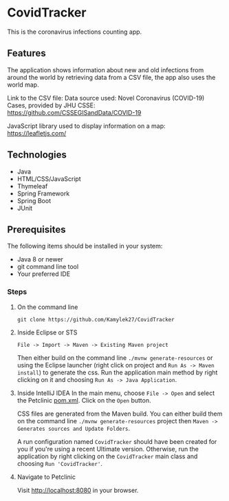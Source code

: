 # CovidTracker

This is the coronavirus infections counting app.

## Features

The application shows information about new and old infections from around the world by retrieving data from a CSV file,
the app also uses the world map.


Link to the CSV file:
Data source used: Novel Coronavirus (COVID-19) Cases, provided by JHU CSSE:
https://github.com/CSSEGISandData/COVID-19

JavaScript library used to display information on a map: 
https://leafletjs.com/


## Technologies

* Java
* HTML/CSS/JavaScript
* Thymeleaf
* Spring Framework 
* Spring Boot
* JUnit

## Prerequisites

The following items should be installed in your system:

* Java 8 or newer
* git command line tool
* Your preferred IDE


### Steps
1) On the command line
    ```
    git clone https://github.com/Kamylek27/CovidTracker
    ```
2) Inside Eclipse or STS
    ```
    File -> Import -> Maven -> Existing Maven project
    ```

    Then either build on the command line `./mvnw generate-resources` or using the Eclipse launcher (right click on project and `Run As -> Maven install`) to generate the css. Run the application main method by right clicking on it and choosing `Run As -> Java Application`.

3) Inside IntelliJ IDEA
    In the main menu, choose `File -> Open` and select the Petclinic [pom.xml](pom.xml). Click on the `Open` button.

    CSS files are generated from the Maven build. You can either build them on the command line `./mvnw generate-resources` project then `Maven -> Generates sources and Update Folders`.

    A run configuration named `CovidTracker` should have been created for you if you're using a recent Ultimate version. Otherwise, run the application by right clicking on the `CovidTracker` main class and choosing `Run 'CovidTracker'`.

4) Navigate to Petclinic

    Visit [http://localhost:8080](http://localhost:8080) in your browser.
